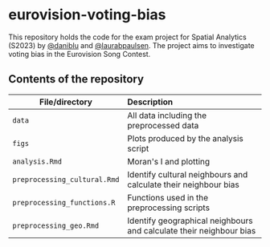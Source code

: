 # eurovision-voting-bias
This repository holds the code for the exam project for Spatial Analytics (S2023) by  [@daniblu](https://github.com/daniblu) and [@laurabpaulsen](https://github.com/laurabpaulsen). The project aims to investigate voting bias in the Eurovision Song Contest.

## Contents of the repository
| File/directory | Description|
|--------|:-----------|
```data```| All data including the preprocessed data
```figs```| Plots produced by the analysis script
```analysis.Rmd```| Moran's I and plotting
```preprocessing_cultural.Rmd```| Identify cultural neighbours and calculate their neighbour bias
```preprocessing_functions.R```| Functions used in the preprocessing scripts
```preprocessing_geo.Rmd```| Identify geographical neighbours and calculate their neighbour bias

